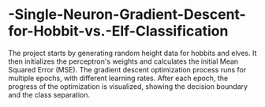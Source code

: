 # -Single-Neuron-Gradient-Descent-for-Hobbit-vs.-Elf-Classification
The project starts by generating random height data for hobbits and elves. It then initializes the perceptron's weights and calculates the initial Mean Squared Error (MSE). The gradient descent optimization process runs for multiple epochs, with different learning rates. After each epoch, the progress of the optimization is visualized, showing the decision boundary and the class separation.
